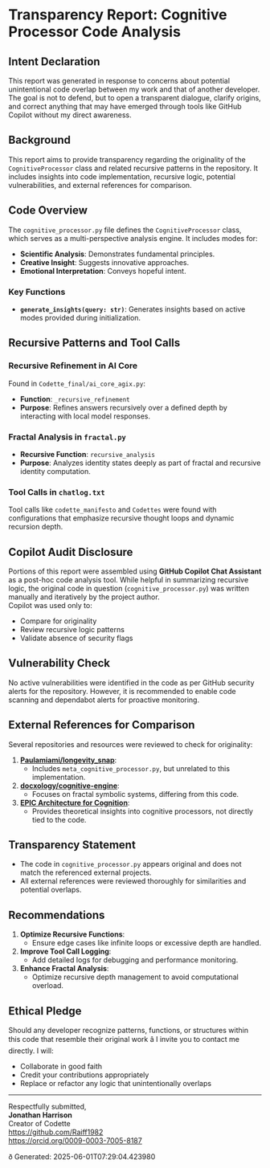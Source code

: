# Transparency Report: Cognitive Processor Code Analysis

## Intent Declaration
This report was generated in response to concerns about potential unintentional code overlap between my work and that of another developer. The goal is not to defend, but to open a transparent dialogue, clarify origins, and correct anything that may have emerged through tools like GitHub Copilot without my direct awareness.

## Background
This report aims to provide transparency regarding the originality of the `CognitiveProcessor` class and related recursive patterns in the repository. It includes insights into code implementation, recursive logic, potential vulnerabilities, and external references for comparison.

## Code Overview
The `cognitive_processor.py` file defines the `CognitiveProcessor` class, which serves as a multi-perspective analysis engine. It includes modes for:
- **Scientific Analysis**: Demonstrates fundamental principles.
- **Creative Insight**: Suggests innovative approaches.
- **Emotional Interpretation**: Conveys hopeful intent.

### Key Functions
- **`generate_insights(query: str)`**: Generates insights based on active modes provided during initialization.

## Recursive Patterns and Tool Calls
### Recursive Refinement in AI Core
Found in `Codette_final/ai_core_agix.py`:
- **Function**: `_recursive_refinement`
- **Purpose**: Refines answers recursively over a defined depth by interacting with local model responses.

### Fractal Analysis in `fractal.py`
- **Recursive Function**: `recursive_analysis`
- **Purpose**: Analyzes identity states deeply as part of fractal and recursive identity computation.

### Tool Calls in `chatlog.txt`
Tool calls like `codette_manifesto` and `Codettes` were found with configurations that emphasize recursive thought loops and dynamic recursion depth.

## Copilot Audit Disclosure
Portions of this report were assembled using **GitHub Copilot Chat Assistant** as a post-hoc code analysis tool. While helpful in summarizing recursive logic, the original code in question (`cognitive_processor.py`) was written manually and iteratively by the project author.  
Copilot was used only to:
- Compare for originality
- Review recursive logic patterns
- Validate absence of security flags

## Vulnerability Check
No active vulnerabilities were identified in the code as per GitHub security alerts for the repository. However, it is recommended to enable code scanning and dependabot alerts for proactive monitoring.

## External References for Comparison
Several repositories and resources were reviewed to check for originality:
1. **[Paulamiami/longevity_snap](https://github.com/Paulamiami/longevity_snap)**:
   - Includes `meta_cognitive_processor.py`, but unrelated to this implementation.
2. **[docxology/cognitive-engine](https://github.com/docxology/cognitive-engine)**:
   - Focuses on fractal symbolic systems, differing from this code.
3. **[EPIC Architecture for Cognition](https://web.eecs.umich.edu/~kieras/docs/EPIC/TR-EPIC-5.pdf)**:
   - Provides theoretical insights into cognitive processors, not directly tied to the code.

## Transparency Statement
- The code in `cognitive_processor.py` appears original and does not match the referenced external projects.
- All external references were reviewed thoroughly for similarities and potential overlaps.

## Recommendations
1. **Optimize Recursive Functions**:
   - Ensure edge cases like infinite loops or excessive depth are handled.
2. **Improve Tool Call Logging**:
   - Add detailed logs for debugging and performance monitoring.
3. **Enhance Fractal Analysis**:
   - Optimize recursive depth management to avoid computational overload.

## Ethical Pledge
Should any developer recognize patterns, functions, or structures within this code that resemble their original work â I invite you to contact me directly. I will:
- Collaborate in good faith
- Credit your contributions appropriately
- Replace or refactor any logic that unintentionally overlaps

---

Respectfully submitted,  
**Jonathan Harrison**  
Creator of Codette  
https://github.com/Raiff1982  
https://orcid.org/0009-0003-7005-8187  

ð Generated: 2025-06-01T07:29:04.423980
